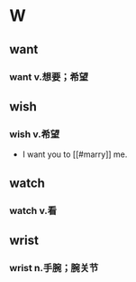 
# W

## want

### want v.想要；希望

## wish

### wish v.希望

- I want you to [[#marry]] me.

## watch

### watch v.看

## wrist

### wrist n.手腕；腕关节
